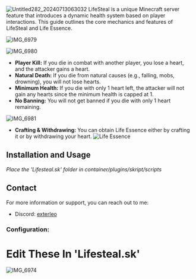 ![Untitled282_20240713063032](https://github.com/user-attachments/assets/e3d128b6-2ac0-4483-a8ae-30170e2ed20c)
LifeSteal is a unique Minecraft server feature that introduces a dynamic health system based on player interactions. This guide outlines the core mechanics and features of LifeSteal and Life Essence.

![IMG_6979](https://github.com/user-attachments/assets/50553efe-e2fb-4e9a-b249-032401340a32)


![IMG_6980](https://github.com/user-attachments/assets/b702f184-38cb-4c8d-82a0-a9e2f8eece24)

- **Player Kill:** If you die in combat with another player, you lose a heart, and the attacker gains a heart.
- **Natural Death:** If you die from natural causes (e.g., falling, mobs, drowning), you will not lose hearts.
- **Minimum Health:** If you die with only 1 heart left, the attacker will not gain any hearts since the minimum health is capped at 1.
- **No Banning:** You will not get banned if you die with only 1 heart remaining.

![IMG_6981](https://github.com/user-attachments/assets/7f3d37d0-75e7-40e3-b182-065710ae220b)

- **Crafting & Withdrawing:** You can obtain Life Essence either by crafting it or by withdrawing your heart.
![Life Essence](https://github.com/user-attachments/assets/36e498d9-fdcc-47d2-909d-febcdad34b30)

## Installation and Usage
*Place the 'Lifesteal.sk' folder in container/plugins/skript/scripts*

## Contact
For more information or support, you can reach out to me:
- Discord: [exterleo](https://discord.gg/zDN2dU8j)
### Configuration:
# Edit These In 'Lifesteal.sk'
![IMG_6974](https://github.com/user-attachments/assets/20258782-6fe6-447f-9139-582aa0b26f8e)
